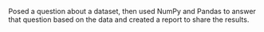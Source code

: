 Posed a question about a dataset, then used NumPy and Pandas to answer that question based on the data and created a report to share the results.
